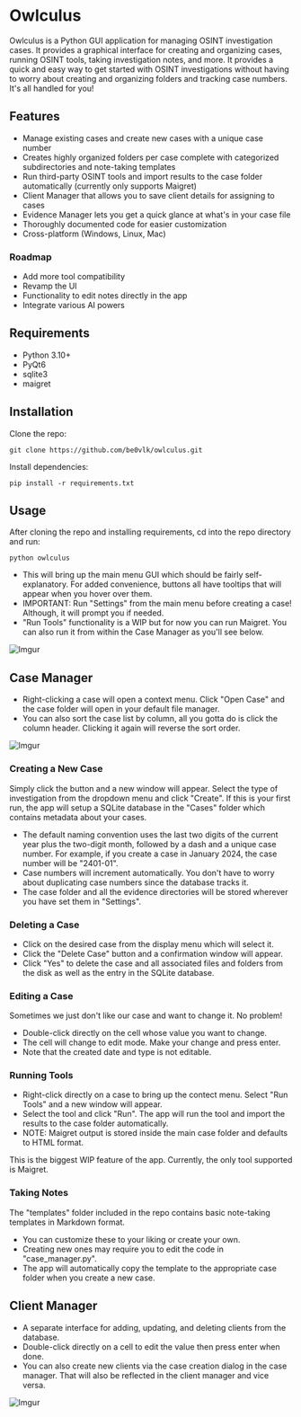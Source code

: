 # Owlculus

Owlculus is a Python GUI application for managing OSINT investigation cases. It provides a graphical interface for creating and organizing cases, running OSINT tools, taking investigation notes, and more.
It provides a quick and easy way to get started with OSINT investigations without having to worry about creating and organizing folders and tracking case numbers. It's all handled for you!


## Features

- Manage existing cases and create new cases with a unique case number
- Creates highly organized folders per case complete with categorized subdirectories and note-taking templates 
- Run third-party OSINT tools and import results to the case folder automatically (currently only supports Maigret)
- Client Manager that allows you to save client details for assigning to cases
- Evidence Manager lets you get a quick glance at what's in your case file
- Thoroughly documented code for easier customization
- Cross-platform (Windows, Linux, Mac)

### Roadmap

- Add more tool compatibility
- Revamp the UI
- Functionality to edit notes directly in the app
- Integrate various AI powers

## Requirements

- Python 3.10+
- PyQt6
- sqlite3
- maigret

## Installation

Clone the repo:

```git clone https://github.com/be0vlk/owlculus.git ```

Install dependencies:

```pip install -r requirements.txt```

## Usage

After cloning the repo and installing requirements, cd into the repo directory and run:

```python owlculus```

- This will bring up the main menu GUI which should be fairly self-explanatory. For added convenience, buttons all have tooltips that will appear when you hover over them.
- IMPORTANT: Run "Settings" from the main menu before creating a case! Although, it will prompt you if needed.
- "Run Tools" functionality is a WIP but for now you can run Maigret. You can also run it from within the Case Manager as you'll see below.<br>

![Imgur](https://i.imgur.com/7Zmxt8x.png)

## Case Manager

- Right-clicking a case will open a context menu. Click "Open Case" and the case folder will open in your default file manager. 
- You can also sort the case list by column, all you gotta do is click the column header. Clicking it again will reverse the sort order.

![Imgur](https://i.imgur.com/6mmkN03.png)

### Creating a New Case

Simply click the button and a new window will appear. Select the type of investigation from the dropdown menu and click "Create". If this is your first run, the app will setup a SQLite database in the "Cases" folder which contains metadata about your cases.<br>
- The default naming convention uses the last two digits of the current year plus the two-digit month, followed by a dash and a unique case number. For example, if you create a case in January 2024, the case number will be "2401-01".
- Case numbers will increment automatically. You don't have to worry about duplicating case numbers since the database tracks it.
- The case folder and all the evidence directories will be stored wherever you have set them in "Settings".

### Deleting a Case

- Click on the desired case from the display menu which will select it. 
- Click the "Delete Case" button and a confirmation window will appear. 
- Click "Yes" to delete the case and all associated files and folders from the disk as well as the entry in the SQLite database.

### Editing a Case

Sometimes we just don't like our case and want to change it. No problem!

- Double-click directly on the cell whose value you want to change.
- The cell will change to edit mode. Make your change and press enter.
- Note that the created date and type is not editable.

### Running Tools

- Right-click directly on a case to bring up the contect menu. Select "Run Tools" and a new window will appear.
- Select the tool and click "Run". The app will run the tool and import the results to the case folder automatically.
- NOTE: Maigret output is stored inside the main case folder and defaults to HTML format.

This is the biggest WIP feature of the app. Currently, the only tool supported is Maigret.

### Taking Notes

The "templates" folder included in the repo contains basic note-taking templates in Markdown format. 

- You can customize these to your liking or create your own. 
- Creating new ones may require you to edit the code in "case_manager.py". 
- The app will automatically copy the template to the appropriate case folder when you create a new case.

## Client Manager

- A separate interface for adding, updating, and deleting clients from the database.
- Double-click directly on a cell to edit the value then press enter when done.
- You can also create new clients via the case creation dialog in the case manager. That will also be reflected in the client manager and vice versa.

![Imgur](https://i.imgur.com/Bb1Ml65.png)
